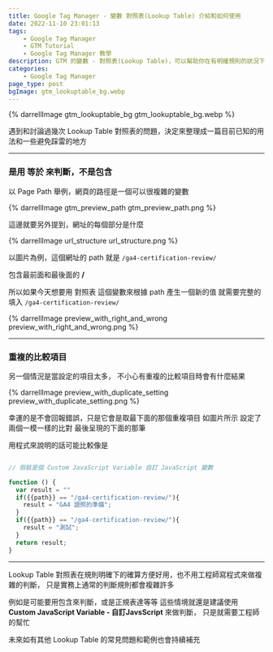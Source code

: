 ```yaml
---
title: Google Tag Manager - 變數 對照表(Lookup Table) 介紹和如何使用
date: 2022-11-10 23:01:13
tags:
    - Google Tag Manager
    - GTM Tutorial
    - Google Tag Manager 教學
description: GTM 的變數 - 對照表(Lookup Table)，可以幫助你在有明確規則的狀況下改寫變數中的值，用來去蕪存菁或是直接改成想要的資料格式。只需要注意他的運算規則是等於(==)而不是包含
categories: 
    - Google Tag Manager
page_type: post
bgImage: gtm_lookuptable_bg.webp
---
```

{% darrellImage gtm_lookuptable_bg gtm_lookuptable_bg.webp %}

遇到和討論過幾次 Lookup Table 對照表的問題，決定來整理成一篇目前已知的用法和一些避免踩雷的地方

---

### 是用 等於 來判斷，不是包含

以 Page Path 舉例，網頁的路徑是一個可以很複雜的變數

{% darrellImage gtm_preview_path gtm_preview_path.png %}

這邊就要另外提到，網址的每個部分是什麼

{% darrellImage url_structure url_structure.png %}

以圖片為例，這個網址的 path 就是
`/ga4-certification-review/`

包含最前面和最後面的 **/**

所以如果今天想要用 對照表 這個變數來根據 path 產生一個新的值
就需要完整的填入 
`/ga4-certification-review/`

{% darrellImage preview_with_right_and_wrong preview_with_right_and_wrong.png %}

---

### 重複的比較項目

另一個情況是當設定的項目太多，
不小心有重複的比較項目時會有什麼結果

{% darrellImage preview_with_duplicate_setting preview_with_duplicate_setting.png %}

幸運的是不會回報錯誤，只是它會是取最下面的那個重複項目
如圖片所示
設定了兩個一模一樣的比對
最後呈現的下面的那筆

用程式來說明的話可能比較像是
```javascript

// 假裝是個 Custom JavaScript Variable 自訂 JavaScript 變數

function () {
  var result = ""
  if({{path}} == "/ga4-certification-review/"){
    result = "GA4 證照的準備";
  }
  if({{path}} == "/ga4-certification-review/"){
    result = "測試";
  }
  return result;	
}
```

---

Lookup Table 對照表在規則明確下的確算方便好用，也不用工程師寫程式來做複雜的判斷，
只是實務上通常的判斷規則都會複雜許多

例如是可能要用包含來判斷，或是正規表達等等
這些情境就還是建議使用 **Custom JavaScript Variable - 自訂JavsScript** 來做判斷，
只是就需要工程師的幫忙

未來如有其他 Lookup Table 的常見問題和範例也會持續補充

